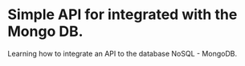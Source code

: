 # Simple API for integrated with the Mongo DB.
Learning how to integrate an API to the database NoSQL - MongoDB.
